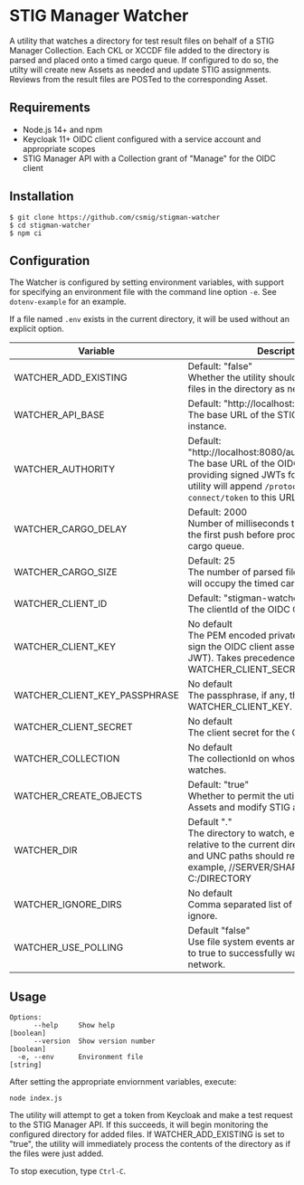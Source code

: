 # STIG Manager Watcher
A utility that watches a directory for test result files on behalf of a STIG Manager Collection. Each CKL or XCCDF file added to the directory is parsed and placed onto a timed cargo queue. If configured to do so, the utilty will create new Assets as needed and update STIG assignments. Reviews from the result files are POSTed to the corresponding Asset.

## Requirements
- Node.js 14+ and npm
- Keycloak 11+ OIDC client configured with a service account and appropriate scopes
- STIG Manager API with a Collection grant of "Manage" for the OIDC client

## Installation
```
$ git clone https://github.com/csmig/stigman-watcher
$ cd stigman-watcher
$ npm ci
```

## Configuration
The Watcher is configured by setting environment variables, with support for specifying an environment file with the command line option `-e`. See `dotenv-example` for an example.

If a file named `.env` exists in the current directory, it will be used without an explicit option.

| Variable | Description |
| --- | --- |
|WATCHER_ADD_EXISTING|Default: "false"<br>Whether the utility should consider existing files in the directory as newly added.|
|WATCHER_API_BASE|Default: "http://localhost:64001/api"<br>The base URL of the STIG Manager API instance.|
|WATCHER_AUTHORITY|Default: "http://localhost:8080/auth/realms/stigman"<br>The base URL of the OIDC authority providing signed JWTs for the API. The utility will append `/protocol/openid-connect/token` to this URL. |
|WATCHER_CARGO_DELAY|Default: 2000<br>Number of milliseconds to delay following the first push before processing the timed cargo queue. |
|WATCHER_CARGO_SIZE|Default: 25<br>The number of parsed files (at most) that will occupy the timed cargo queue.| 
|WATCHER_CLIENT_ID|Default: "stigman-watcher"<br>The clientId of the OIDC Client for the utility. |
|WATCHER_CLIENT_KEY|No default<br>The PEM encoded private key file used to sign the OIDC client assertion (Signed JWT). Takes precedence over WATCHER_CLIENT_SECRET. |
|WATCHER_CLIENT_KEY_PASSPHRASE|No default<br>The passphrase, if any, that protects the WATCHER_CLIENT_KEY. |
|WATCHER_CLIENT_SECRET|No default<br>The client secret for the OIDC client.|
|WATCHER_COLLECTION|No default<br>The collectionId on whose behalf the utility watches.
|WATCHER_CREATE_OBJECTS|Default: "true"<br>Whether to permit the utility to create Assets and modify STIG assignments.|
|WATCHER_DIR|Default "."<br>The directory to watch, either a full path or relative to the current directory. Windows and UNC paths should replace \ with /. For example, //SERVER/SHARE/DIRECTORY or C:/DIRECTORY|
|WATCHER_IGNORE_DIRS|No default<br>Comma separated list of directory names to ignore.|
|WATCHER_USE_POLLING|Default "false"<br>Use file system events and polling. Set this to true to successfully watch files over a network.| 

## Usage

```
Options:
      --help     Show help                                             [boolean]
      --version  Show version number                                   [boolean]
  -e, --env      Environment file                                       [string]
```
After setting the appropriate enviornment variables, execute:

```
node index.js
```

The utility will attempt to get a token from Keycloak and make a test request to the STIG Manager API. If this succeeds, it will begin monitoring the configured directory for added files. If WATCHER_ADD_EXISTING is set to "true", the utility will immediately process the contents of the directory as if the files were just added.

To stop execution, type `Ctrl-C`.